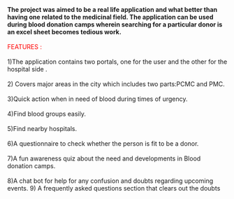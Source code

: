 <html>

  <heading>
<B>The project was aimed to be a real life application and what better than having
one related to the medicinal field.
The application can be used during blood donation camps wherein searching
for a particular donor is an excel sheet becomes tedious work.</B>
  </heading>
  <body>
    <br> </br>
<FONT COLOR="#ff0000">FEATURES : </FONT>
     <br> </br>
1)The application contains two portals, one for the user and the other for the
hospital side . <br> </br>
2) Covers major areas in the city which includes two parts:PCMC and PMC. <br> </br>
3)Quick action when in need of blood during times of urgency.  <br> </br>
4)Find blood groups easily.  <br> </br>
5)Find nearby hospitals. <br> </br>
6)A questionnaire to check whether the person is fit to be a donor.   <br> </br>
7)A fun awareness quiz about the need and developments in Blood donation camps.  <br> </br>
8)A chat bot for help for any confusion and doubts regarding upcoming
events.
9) A frequently asked questions section that clears out the doubts
</body>
</html>


